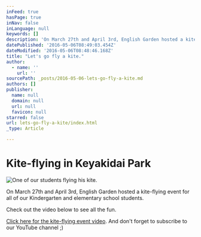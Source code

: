 ```yaml
---
inFeed: true
hasPage: true
inNav: false
inLanguage: null
keywords: []
description: 'On March 27th and April 3rd, English Garden hosted a kite-flying event for all of our Kindergarten and elementary school students. '
datePublished: '2016-05-06T08:49:03.454Z'
dateModified: '2016-05-06T08:48:46.168Z'
title: "Let's go fly a kite."
author:
  - name: ''
    url: ''
sourcePath: _posts/2016-05-06-lets-go-fly-a-kite.md
authors: []
publisher:
  name: null
  domain: null
  url: null
  favicon: null
starred: false
url: lets-go-fly-a-kite/index.html
_type: Article

---
```

# Kite-flying in Keyakidai Park
![One of our students flying his kite.](https://s3-us-west-2.amazonaws.com/the-grid-img/p/00c482b82e6d1c572cc5d4566119c10f502e347c.jpg)

On March 27th and April 3rd, English Garden hosted a kite-flying event for all of our Kindergarten and elementary school students. 

Check out the video below to see all the fun.

[Click here for the kite-flying event video][0]. And don't forget to subscribe to our YouTube channel ;)

[0]: https://www.youtube.com/watch?v=4vImjqMPUVY